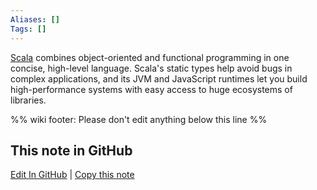 ```yaml
---
Aliases: []
Tags: []
---
```

[Scala](https://scala-lang.org/) combines object-oriented and functional programming in one concise, high-level language. Scala's static types help avoid bugs in complex applications, and its JVM and JavaScript runtimes let you build high-performance systems with easy access to huge ecosystems of libraries.

%% wiki footer: Please don't edit anything below this line %%

## This note in GitHub

<span class="git-footer">[Edit In GitHub](https://github.dev/data-engineering-community/data-engineering-wiki/blob/main/Tools/Scala.md "git-hub-edit-note") | [Copy this note](https://raw.githubusercontent.com/data-engineering-community/data-engineering-wiki/main/Tools/Scala.md "git-hub-copy-note") </span>
